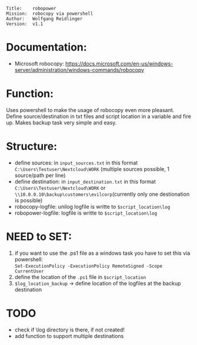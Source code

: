 ```
Title:    robopower  
Mission:  robocopy via powershell  
Author:   Wolfgang Reidlinger  
Version:  v1.1
```

# Documentation:
- Microsoft robocopy: https://docs.microsoft.com/en-us/windows-server/administration/windows-commands/robocopy

# Function:
Uses powershell to make the usage of robocopy even more pleasant. Define source/destination in txt files and script location in a variable and fire up. Makes backup task very simple and easy.

# Structure:
* define sources: in ```input_sources.txt``` in this format ```C:\Users\Testuser\Nextcloud\WORK``` (multiple sources possible, 1 source/path per line)
* define destination: in ```input_destination.txt``` in this format ```C:\Users\Testuser\Nextcloud\WORK``` or ```\\10.0.0.10\backup\customers\evilcorp```(currently only one destionation is possible)
* robocopy-logfile: unilog logfile is writte to ```$script_location\log```
* robopower-logfile: logfile is writte to ```$script_location\log```

# NEED to SET:
 1. if you want to use the .ps1 file as a windows task you have to set this via powershell:  
 ```Set-ExecutionPolicy -ExecutionPolicy RemoteSigned -Scope CurrentUser```
 2. define the location of the ```.ps1``` file in ```$script_location```
 3. ```$log_location_backup``` -> define location of the logfiles at the backup destination

# TODO
- check if \log directory is there, if not created!
- add function to support multiple destinations

